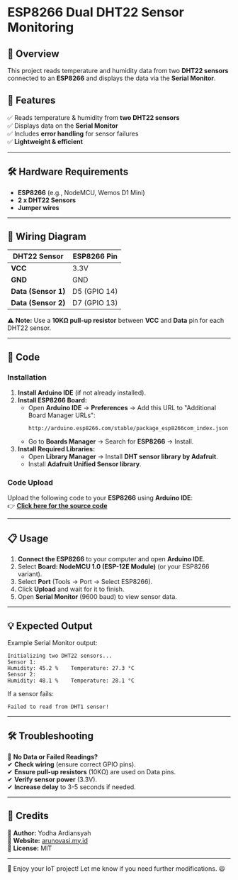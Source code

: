 # **ESP8266 Dual DHT22 Sensor Monitoring**  

## **📌 Overview**  
This project reads temperature and humidity data from two **DHT22 sensors** connected to an **ESP8266** and displays the data via the **Serial Monitor**.  

## **📜 Features**  
✅ Reads temperature & humidity from **two DHT22 sensors**  
✅ Displays data on the **Serial Monitor**  
✅ Includes **error handling** for sensor failures  
✅ **Lightweight & efficient**  

---

## **🛠 Hardware Requirements**  
- **ESP8266** (e.g., NodeMCU, Wemos D1 Mini)  
- **2 x DHT22 Sensors**  
- **Jumper wires**  

---

## **🔌 Wiring Diagram**  
| **DHT22 Sensor** | **ESP8266 Pin** |  
|------------------|----------------|  
| **VCC**         | 3.3V            |  
| **GND**         | GND             |  
| **Data (Sensor 1)** | D5 (GPIO 14)  |  
| **Data (Sensor 2)** | D7 (GPIO 13)  |  

⚠ **Note:** Use a **10KΩ pull-up resistor** between **VCC** and **Data** pin for each DHT22 sensor.  

---

## **📜 Code**  
### **Installation**  
1. **Install Arduino IDE** (if not already installed).  
2. **Install ESP8266 Board:**  
   - Open **Arduino IDE** → **Preferences** → Add this URL to "Additional Board Manager URLs":  
     ```
     http://arduino.esp8266.com/stable/package_esp8266com_index.json
     ```
   - Go to **Boards Manager** → Search for **ESP8266** → Install.  
3. **Install Required Libraries:**  
   - Open **Library Manager** → Install **DHT sensor library by Adafruit**.  
   - Install **Adafruit Unified Sensor library**.  

### **Code Upload**  
Upload the following code to your **ESP8266** using **Arduino IDE**:  
👉 **[Click here for the source code](./your_code_file.ino)**  

---

## **📋 Usage**  
1. **Connect the ESP8266** to your computer and open **Arduino IDE**.  
2. Select **Board: NodeMCU 1.0 (ESP-12E Module)** (or your ESP8266 variant).  
3. Select **Port** (Tools → Port → Select ESP8266).  
4. Click **Upload** and wait for it to finish.  
5. Open **Serial Monitor** (9600 baud) to view sensor data.  

---

## **💡 Expected Output**  
Example Serial Monitor output:  
```
Initializing two DHT22 sensors...
Sensor 1:
Humidity: 45.2 %	Temperature: 27.3 °C
Sensor 2:
Humidity: 48.1 %	Temperature: 28.1 °C
```

If a sensor fails:  
```
Failed to read from DHT1 sensor!
```

---

## **🛠 Troubleshooting**  
🚨 **No Data or Failed Readings?**  
✔ **Check wiring** (ensure correct GPIO pins).  
✔ **Ensure pull-up resistors** (10KΩ) are used on Data pins.  
✔ **Verify sensor power** (3.3V).  
✔ **Increase delay** to 3-5 seconds if needed.  

---

## **📄 Credits**  
🔹 **Author:** Yodha Ardiansyah  
🔹 **Website:** [arunovasi.my.id](https://arunovasi.my.id)  
🔹 **License:** MIT  

---

🚀 Enjoy your IoT project! Let me know if you need further modifications. 😃
